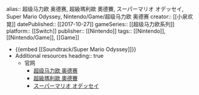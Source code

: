 alias:: 超级马力欧 奥德赛, 超級瑪利歐 奧德賽, スーパーマリオ オデッセイ, Super Mario Odyssey, Nintendo/Game/超级马力欧 奥德赛
creator:: [[小泉欢晃]]
datePublished:: [[2017-10-27]]
gameSeries:: [[超级马力欧系列]]
platform:: [[Switch]]
publisher:: [[Nintendo]] 
tags:: [[Nintendo]], [[Nintendo/Game]], [[Game]]

- {{embed [[Soundtrack/Super Mario Odyssey]]}}
- Additional resources
  heading:: true
	- 官网
		- [超级马力欧 奥德赛](https://www.nintendoswitch.com.cn/super_mario_odyssey/)
		- [超級瑪利歐 奧德賽](https://www.nintendo.com/hk/switch/super_mario_odyssey/)
		- [スーパーマリオ オデッセイ](https://www.nintendo.com/jp/switch/aaaca/index.html)